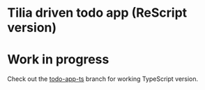 # Tilia driven todo app (ReScript version)

# Work in progress

Check out the [todo-app-ts](../todo-app-ts) branch for working TypeScript version.
